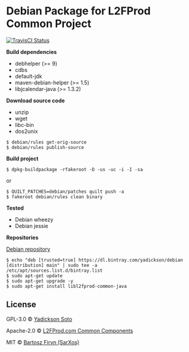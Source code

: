 # Debian Package for L2FProd Common Project

[![TravisCI Status][travis-image]][travis-url]

**Build dependencies**

- debhelper (>= 9)
- cdbs
- default-jdk
- maven-debian-helper (>= 1.5)
- libjcalendar-java (>= 1.3.2)

**Download source code**

- unzip
- wget
- libc-bin
- dos2unix 

```
$ debian/rules get-orig-source
$ debian/rules publish-source
```

**Build project**

```
$ dpkg-buildpackage -rfakeroot -D -us -uc -i -I -sa
```
or
```
$ QUILT_PATCHES=debian/patches quilt push -a
$ fakeroot debian/rules clean binary
```

**Tested**

- Debian wheezy
- Debian jessie

**Repositories**

[Debian repository](https://bintray.com/yadickson/debian)

```
$ echo "deb [trusted=true] https://dl.bintray.com/yadickson/debian [distribution] main" | sudo tee -a /etc/apt/sources.list.d/bintray.list
$ sudo apt-get update
$ sudo apt-get upgrade -y
$ sudo apt-get install libl2fprod-common-java
```

## License

GPL-3.0 © [Yadickson Soto](https://github.com/yadickson)

Apache-2.0 © [L2FProd.com Common Components](http://freshmeat.sourceforge.net/projects/l2fprod-common)

MIT © [Bartosz Firyn (SarXos)](https://github.com/sarxos/l2fprod-common)

[travis-image]: https://api.travis-ci.org/yadickson/l2fprod-common-debs.svg?branch=jessie
[travis-url]: https://travis-ci.org/yadickson/l2fprod-common-debs

